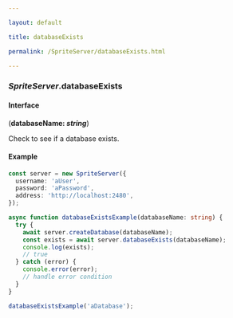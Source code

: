 ```yaml
---

layout: default

title: databaseExists

permalink: /SpriteServer/databaseExists.html

---
```


### _SpriteServer_.databaseExists

#### Interface

(**databaseName: *string***)

Check to see if a database exists.

#### Example

```ts
const server = new SpriteServer({
  username: 'aUser',
  password: 'aPassword',
  address: 'http://localhost:2480',
});

async function databaseExistsExample(databaseName: string) {
  try {
    await server.createDatabase(databaseName);
    const exists = await server.databaseExists(databaseName);
    console.log(exists);
    // true
  } catch (error) {
    console.error(error);
    // handle error condition
  }
}

databaseExistsExample('aDatabase');
```

